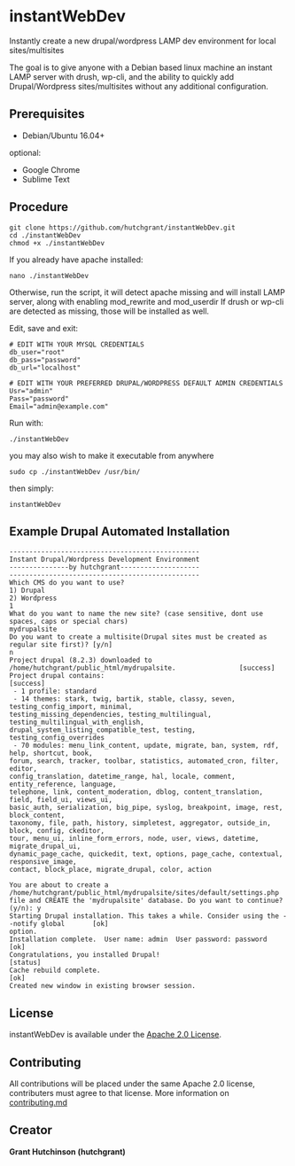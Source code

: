 # instantWebDev

Instantly create a new drupal/wordpress LAMP dev environment for local sites/multisites

The goal is to give anyone with a Debian based linux machine an instant LAMP server with drush, wp-cli, and the ability to quickly add Drupal/Wordpress sites/multisites without any additional configuration.

## Prerequisites

- Debian/Ubuntu 16.04+

optional:

- Google Chrome
- Sublime Text

## Procedure

```
git clone https://github.com/hutchgrant/instantWebDev.git
cd ./instantWebDev
chmod +x ./instantWebDev
```

If you already have apache installed:

```
nano ./instantWebDev
```

Otherwise, run the script, it will detect apache missing and will install LAMP server, along with enabling mod_rewrite and mod_userdir
If drush or wp-cli are detected as missing, those will be installed as well.

Edit, save and exit:

```
# EDIT WITH YOUR MYSQL CREDENTIALS
db_user="root"
db_pass="password"
db_url="localhost"

# EDIT WITH YOUR PREFERRED DRUPAL/WORDPRESS DEFAULT ADMIN CREDENTIALS
Usr="admin"
Pass="password"
Email="admin@example.com"
```

Run with:
```
./instantWebDev
```

you may also wish to make it executable from anywhere

```
sudo cp ./instantWebDev /usr/bin/
```

then simply:

```
instantWebDev
```

## Example Drupal Automated Installation

```
------------------------------------------------
Instant Drupal/Wordpress Development Environment
---------------by hutchgrant--------------------
------------------------------------------------
Which CMS do you want to use?
1) Drupal
2) Wordpress
1
What do you want to name the new site? (case sensitive, dont use spaces, caps or special chars)
mydrupalsite
Do you want to create a multisite(Drupal sites must be created as regular site first)? [y/n]
n
Project drupal (8.2.3) downloaded to /home/hutchgrant/public_html/mydrupalsite.                [success]
Project drupal contains:                                                                   [success]
 - 1 profile: standard
 - 14 themes: stark, twig, bartik, stable, classy, seven, testing_config_import, minimal,
testing_missing_dependencies, testing_multilingual, testing_multilingual_with_english,
drupal_system_listing_compatible_test, testing, testing_config_overrides
 - 70 modules: menu_link_content, update, migrate, ban, system, rdf, help, shortcut, book,
forum, search, tracker, toolbar, statistics, automated_cron, filter, editor,
config_translation, datetime_range, hal, locale, comment, entity_reference, language,
telephone, link, content_moderation, dblog, content_translation, field, field_ui, views_ui,
basic_auth, serialization, big_pipe, syslog, breakpoint, image, rest, block_content,
taxonomy, file, path, history, simpletest, aggregator, outside_in, block, config, ckeditor,
tour, menu_ui, inline_form_errors, node, user, views, datetime, migrate_drupal_ui,
dynamic_page_cache, quickedit, text, options, page_cache, contextual, responsive_image,
contact, block_place, migrate_drupal, color, action

You are about to create a /home/hutchgrant/public_html/mydrupalsite/sites/default/settings.php file and CREATE the 'mydrupalsite' database. Do you want to continue? (y/n): y
Starting Drupal installation. This takes a while. Consider using the --notify global       [ok]
option.
Installation complete.  User name: admin  User password: password                        [ok]
Congratulations, you installed Drupal!                                                     [status]
Cache rebuild complete.                                                                    [ok]
Created new window in existing browser session.
```

## License

instantWebDev is available under the [Apache 2.0 License](https://github.com/hutchgrant/instantWebDev/blob/master/LICENSE).

## Contributing

All contributions will be placed under the same Apache 2.0 license, contributers must agree to that license.
More information on [contributing.md](https://github.com/hutchgrant/instantWebDev/blob/master/CONTRIBUTING.md)

## Creator

**Grant Hutchinson (hutchgrant)**




